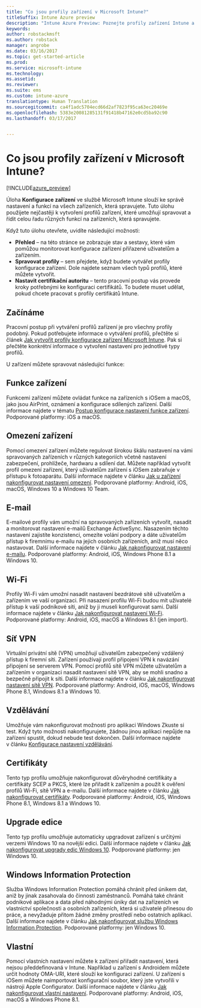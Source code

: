 ```yaml
---
title: "Co jsou profily zařízení v Microsoft Intune?"
titleSuffix: Intune Azure preview
description: "Intune Azure Preview: Poznejte profily zařízení Intune a zjistěte, jak vám pomůžou se správou a ochranou zařízení ve firmě."
keywords: 
author: robstackmsft
ms.author: robstack
manager: angrobe
ms.date: 03/16/2017
ms.topic: get-started-article
ms.prod: 
ms.service: microsoft-intune
ms.technology: 
ms.assetid: 
ms.reviewer: 
ms.suite: ems
ms.custom: intune-azure
translationtype: Human Translation
ms.sourcegitcommit: ca4f1adc5704ecd66d2af7823f95ca63ec20469e
ms.openlocfilehash: 5383e20081285131f91418b47162e0cd5ba92c90
ms.lasthandoff: 03/17/2017


---
```


# <a name="what-are-microsoft-intune-device-profiles"></a>Co jsou profily zařízení v Microsoft Intune?

[!INCLUDE[azure_preview](../includes/azure_preview.md)]

Úloha **Konfigurace zařízení** ve službě Microsoft Intune slouží ke správě nastavení a funkcí na všech zařízeních, která spravujete. Tuto úlohu použijete nejčastěji k vytvoření profilů zařízení, které umožňují spravovat a řídit celou řadu různých funkcí na zařízeních, která spravujete.

Když tuto úlohu otevřete, uvidíte následující možnosti:

- **Přehled** – na této stránce se zobrazuje stav a sestavy, které vám pomůžou monitorovat konfigurace zařízení přiřazené uživatelům a zařízením.
- **Spravovat profily** – sem přejdete, když budete vytvářet profily konfigurace zařízení. Dole najdete seznam všech typů profilů, které můžete vytvořit.
- **Nastavit certifikační autoritu** – tento pracovní postup vás provede kroky potřebnými ke konfiguraci certifikátů. To budete muset udělat, pokud chcete pracovat s profily certifikátů Intune.

## <a name="getting-started"></a>Začínáme

Pracovní postup při vytváření profilů zařízení je pro všechny profily podobný. Pokud potřebujete informace o vytváření profilů, přečtěte si článek [Jak vytvořit profily konfigurace zařízení Microsoft Intune](/intune-azure/configure-devices/how-to-create-device-profiles). Pak si přečtěte konkrétní informace o vytvoření nastavení pro jednotlivé typy profilů.

U zařízení můžete spravovat následující funkce:

## <a name="device-features"></a>Funkce zařízení

Funkcemi zařízení můžete ovládat funkce na zařízeních s iOSem a macOS, jako jsou AirPrint, oznámení a konfigurace sdílených zařízení.
Další informace najdete v tématu [Postup konfigurace nastavení funkce zařízení](how-to-configure-device-features.md). Podporované platformy: iOS a macOS.

## <a name="device-restrictions"></a>Omezení zařízení
Pomocí omezení zařízení můžete regulovat širokou škálu nastavení na vámi spravovaných zařízeních v různých kategoriích včetně nastavení zabezpečení, prohlížeče, hardwaru a sdílení dat. Můžete například vytvořit profil omezení zařízení, který uživatelům zařízení s iOSem zabraňuje v přístupu k fotoaparátu.
Další informace najdete v článku [Jak u zařízení nakonfigurovat nastavení omezení](how-to-configure-device-restrictions.md). Podporované platformy: Android, iOS, macOS, Windows 10 a Windows 10 Team.

## <a name="email"></a>E-mail
E-mailové profily vám umožní na spravovaných zařízeních vytvořit, nasadit a monitorovat nastavení e-mailů Exchange ActiveSync. Nasazením těchto nastavení zajistíte konzistenci, omezíte volání podpory a dáte uživatelům přístup k firemnímu e-mailu na jejich osobních zařízeních, aniž musí něco nastavovat.
Další informace najdete v článku [Jak nakonfigurovat nastavení e-mailu](how-to-configure-email-settings.md). Podporované platformy: Android, iOS, Windows Phone 8.1 a Windows 10.

## <a name="wi-fi"></a>Wi-Fi
Profily Wi-Fi vám umožní nasadit nastavení bezdrátové sítě uživatelům a zařízením ve vaší organizaci. Při nasazení profilu Wi-Fi budou mít uživatelé přístup k vaší podnikové síti, aniž by ji museli konfigurovat sami.
Další informace najdete v článku [Jak nakonfigurovat nastavení Wi-Fi](how-to-configure-wi-fi-settings.md). Podporované platformy: Android, iOS, macOS a Windows 8.1 (jen import).

## <a name="vpn"></a>Síť VPN
Virtuální privátní sítě (VPN) umožňují uživatelům zabezpečený vzdálený přístup k firemní síti. Zařízení používají profil připojení VPN k navázání připojení se serverem VPN. Pomocí profilů sítě VPN můžete uživatelům a zařízením v organizaci nasadit nastavení sítě VPN, aby se mohli snadno a bezpečně připojit k síti.
Další informace najdete v článku [Jak nakonfigurovat nastavení sítě VPN](how-to-configure-vpn-settings.md).
Podporované platformy: Android, iOS, macOS, Windows Phone 8.1, Windows 8.1 a Windows 10.

## <a name="education"></a>Vzdělávání
Umožňuje vám nakonfigurovat možnosti pro aplikaci Windows Zkuste si test. Když tyto možnosti nakonfigurujete, žádnou jinou aplikaci nepůjde na zařízení spustit, dokud nebude test dokončen.
Další informace najdete v článku [Konfigurace nastavení vzdělávání](how-to-configure-education-settings.md).

## <a name="certificates"></a>Certifikáty
Tento typ profilu umožňuje nakonfigurovat důvěryhodné certifikáty a certifikáty SCEP a PKCS, které lze přiřadit k zařízením a použít k ověření profilů Wi-Fi, sítě VPN a e-mailu.
Další informace najdete v článku [Jak nakonfigurovat certifikáty](how-to-configure-certificates.md). Podporované platformy: Android, iOS, Windows Phone 8.1, Windows 8.1 a Windows 10.

## <a name="edition-upgrade"></a>Upgrade edice
Tento typ profilu umožňuje automaticky upgradovat zařízení s určitými verzemi Windows 10 na novější edici. Další informace najdete v článku [Jak nakonfigurovat upgrady edic Windows 10](how-to-configure-windows-10-edition-upgrade.md). Podporované platformy: jen Windows 10.

## <a name="windows-information-protection"></a>Windows Information Protection
Služba Windows Information Protection pomáhá chránit před únikem dat, aniž by jinak zasahovala do činnosti zaměstnanců. Pomáhá také chránit podnikové aplikace a data před náhodnými úniky dat na zařízeních ve vlastnictví společnosti a osobních zařízeních, která si uživatelé přinesou do práce, a nevyžaduje přitom žádné změny prostředí nebo ostatních aplikací.
Další informace najdete v článku [Jak nakonfigurovat službu Windows Information Protection](how-to-configure-windows-information-protection.md). Podporované platformy: jen Windows 10.

## <a name="custom"></a>Vlastní
Pomocí vlastních nastavení můžete k zařízení přiřadit nastavení, která nejsou předdefinovaná v Intune. Například u zařízení s Androidem můžete určit hodnoty OMA-URI, které slouží ke konfiguraci zařízení. U zařízení s iOSem můžete naimportovat konfigurační soubor, který jste vytvořili v nástroji Apple Configurator.
Další informace najdete v článku [Jak nakonfigurovat vlastní nastavení](how-to-configure-custom-settings.md). Podporované platformy: Android, iOS, macOS a Windows Phone 8.1.

